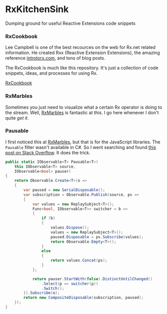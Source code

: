 # RxKitchenSink
Dumping ground for useful Reactive Extensions code snippets

### RxCookbook

Lee Campbell is one of the best recources on the web for Rx.net related information. He created Rxx (Reactive Extension Extensions), the amazing reference [introtorx.com](http://introtorx.com), and tons of blog posts.

The RxCookbook is much like this repository. It's just a collection of code snippets, ideas, and processes for using Rx.

[RxCookbook](https://github.com/LeeCampbell/RxCookbook)

### RxMarbles

Sometimes you just need to visualize what a certain Rx operator is doing to the stream. Well, [RxMarbles](http://rxmarbles.com) is fantastic at this. I go here whenever I don't quite _get it_.

### Pausable

I first noticed this at [RxMarbles](http://rxmarbles.com), but that is for the JavaScript libraries. The `Pausable` filter wasn't available in C#. So I went searching and found [this post on Stack Overflow](http://stackoverflow.com/questions/7620182/pause-and-resume-subscription-on-cold-iobservable). It does the trick.

```c#
public static IObservable<T> Pausable<T>(
    this IObservable<T> source,
    IObservable<bool> pauser)
{
    return Observable.Create<T>(o =>
    {
        var paused = new SerialDisposable();
        var subscription = Observable.Publish(source, ps =>
        {
            var values = new ReplaySubject<T>();
            Func<bool, IObservable<T>> switcher = b =>
            {
                if (b)
                {
                    values.Dispose();
                    values = new ReplaySubject<T>();
                    paused.Disposable = ps.Subscribe(values);
                    return Observable.Empty<T>();
                }
                else
                {
                    return values.Concat(ps);
                }
            };

            return pauser.StartWith(false).DistinctUntilChanged()
                .Select(p => switcher(p))
                .Switch();
        }).Subscribe(o);
        return new CompositeDisposable(subscription, paused);
    });
}
```
